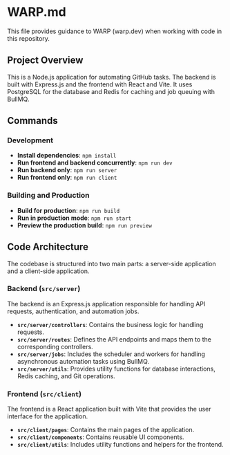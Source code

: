 # WARP.md

This file provides guidance to WARP (warp.dev) when working with code in this repository.

## Project Overview

This is a Node.js application for automating GitHub tasks. The backend is built with Express.js and the frontend with React and Vite. It uses PostgreSQL for the database and Redis for caching and job queuing with BullMQ.

## Commands

### Development

- **Install dependencies**: `npm install`
- **Run frontend and backend concurrently**: `npm run dev`
- **Run backend only**: `npm run server`
- **Run frontend only**: `npm run client`

### Building and Production

- **Build for production**: `npm run build`
- **Run in production mode**: `npm run start`
- **Preview the production build**: `npm run preview`

## Code Architecture

The codebase is structured into two main parts: a server-side application and a client-side application.

### Backend (`src/server`)

The backend is an Express.js application responsible for handling API requests, authentication, and automation jobs.

- **`src/server/controllers`**: Contains the business logic for handling requests.
- **`src/server/routes`**: Defines the API endpoints and maps them to the corresponding controllers.
- **`src/server/jobs`**: Includes the scheduler and workers for handling asynchronous automation tasks using BullMQ.
- **`src/server/utils`**: Provides utility functions for database interactions, Redis caching, and Git operations.

### Frontend (`src/client`)

The frontend is a React application built with Vite that provides the user interface for the application.

- **`src/client/pages`**: Contains the main pages of the application.
- **`src/client/components`**: Contains reusable UI components.
- **`src/client/utils`**: Includes utility functions and helpers for the frontend.
